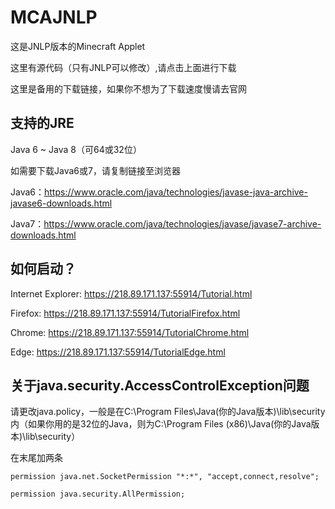 # MCAJNLP
这是JNLP版本的Minecraft Applet

这里有源代码（只有JNLP可以修改）,请点击上面进行下载

这里是备用的下载链接，如果你不想为了下载速度慢请去官网

## 支持的JRE
Java 6 ~ Java 8（可64或32位）

如需要下载Java6或7，请复制链接至浏览器

Java6：https://www.oracle.com/java/technologies/javase-java-archive-javase6-downloads.html

Java7：https://www.oracle.com/java/technologies/javase/javase7-archive-downloads.html

## 如何启动？

Internet Explorer: https://218.89.171.137:55914/Tutorial.html

Firefox: https://218.89.171.137:55914/TutorialFirefox.html

Chrome: https://218.89.171.137:55914/TutorialChrome.html

Edge: https://218.89.171.137:55914/TutorialEdge.html

## 关于java.security.AccessControlException问题
请更改java.policy，一般是在C:\Program Files\Java\(你的Java版本)\lib\security内（如果你用的是32位的Java，则为C:\Program Files (x86)\Java\(你的Java版本)\lib\security）

在末尾加两条

`permission java.net.SocketPermission "*:*", "accept,connect,resolve";`

`permission java.security.AllPermission;`

